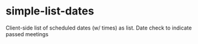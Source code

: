 # simple-list-dates
Client-side list of scheduled dates (w/ times) as list. Date check to indicate passed meetings
